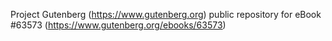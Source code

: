 Project Gutenberg (https://www.gutenberg.org) public repository for eBook #63573 (https://www.gutenberg.org/ebooks/63573)
